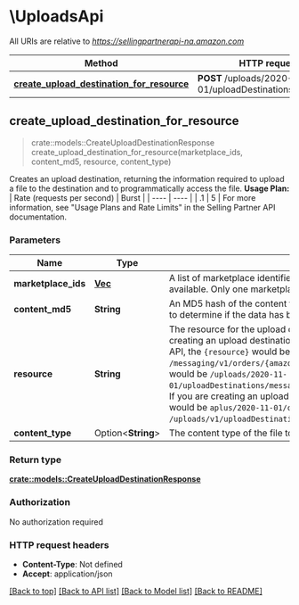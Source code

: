 # \UploadsApi

All URIs are relative to *https://sellingpartnerapi-na.amazon.com*

Method | HTTP request | Description
------------- | ------------- | -------------
[**create_upload_destination_for_resource**](UploadsApi.md#create_upload_destination_for_resource) | **POST** /uploads/2020-11-01/uploadDestinations/{resource} | 



## create_upload_destination_for_resource

> crate::models::CreateUploadDestinationResponse create_upload_destination_for_resource(marketplace_ids, content_md5, resource, content_type)


Creates an upload destination, returning the information required to upload a file to the destination and to programmatically access the file.  **Usage Plan:**  | Rate (requests per second) | Burst | | ---- | ---- | | .1 | 5 |  For more information, see \"Usage Plans and Rate Limits\" in the Selling Partner API documentation.

### Parameters


Name | Type | Description  | Required | Notes
------------- | ------------- | ------------- | ------------- | -------------
**marketplace_ids** | [**Vec<String>**](String.md) | A list of marketplace identifiers. This specifies the marketplaces where the upload will be available. Only one marketplace can be specified. | [required] |
**content_md5** | **String** | An MD5 hash of the content to be submitted to the upload destination. This value is used to determine if the data has been corrupted or tampered with during transit. | [required] |
**resource** | **String** | The resource for the upload destination that you are creating. For example, if you are creating an upload destination for the createLegalDisclosure operation of the Messaging API, the `{resource}` would be `/messaging/v1/orders/{amazonOrderId}/messages/legalDisclosure`, and the entire path would be `/uploads/2020-11-01/uploadDestinations/messaging/v1/orders/{amazonOrderId}/messages/legalDisclosure`. If you are creating an upload destination for an Aplus content document, the `{resource}` would be `aplus/2020-11-01/contentDocuments` and the path would be `/uploads/v1/uploadDestinations/aplus/2020-11-01/contentDocuments`. | [required] |
**content_type** | Option<**String**> | The content type of the file to be uploaded. |  |

### Return type

[**crate::models::CreateUploadDestinationResponse**](CreateUploadDestinationResponse.md)

### Authorization

No authorization required

### HTTP request headers

- **Content-Type**: Not defined
- **Accept**: application/json

[[Back to top]](#) [[Back to API list]](../README.md#documentation-for-api-endpoints) [[Back to Model list]](../README.md#documentation-for-models) [[Back to README]](../README.md)

